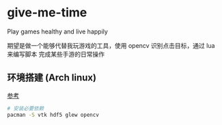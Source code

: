 # give-me-time

Play games healthy and live happily

期望是做一个能够代替我玩游戏的工具，使用 opencv 识别点击目标，通过 lua 来编写脚本
完成某些手游的日常操作

## 环境搭建 (Arch linux)

[参考](https://github.com/hybridgroup/gocv/issues/722)

```bash
# 安装必要依赖
pacman -S vtk hdf5 glew opencv
```
